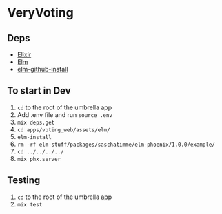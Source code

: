 # VeryVoting

## Deps
* [Elixir](https://elixir-lang.org/install.html)
* [Elm](https://guide.elm-lang.org/install.html#install)
* [elm-github-install](https://github.com/gdotdesign/elm-github-install)

## To start in Dev
1. `cd` to the root of the umbrella app
2. Add .env file and run `source .env`
3. `mix deps.get`
4. `cd apps/voting_web/assets/elm/`
5. `elm-install`
6. `rm -rf elm-stuff/packages/saschatimme/elm-phoenix/1.0.0/example/`
7. `cd ../../../../`
8. `mix phx.server`

## Testing
1. `cd` to the root of the umbrella app
2. `mix test`
